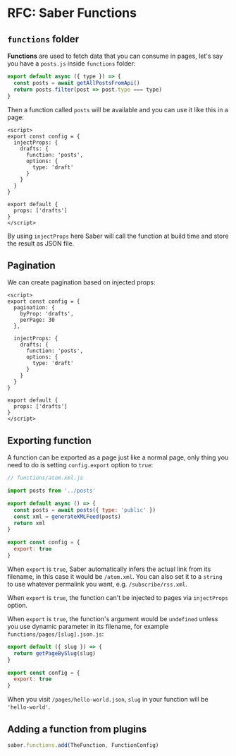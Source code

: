 # RFC: Saber Functions


## `functions` folder

__Functions__ are used to fetch data that you can consume in pages, let's say you have a `posts.js` inside `functions` folder:

```js
export default async ({ type }) => {
  const posts = await getAllPostsFromApi()
  return posts.filter(post => post.type === type)
}
```

Then a function called `posts` will be available and you can use it like this in a page:

```vue
<script>
export const config = {
  injectProps: {
    drafts: {
      function: 'posts',
      options: {
        type: 'draft'
      }
    }
  }
}

export default {
  props: ['drafts']
}
</script>
```

By using `injectProps` here Saber will call the function at build time and store the result as JSON file.

## Pagination

We can create pagination based on injected props:

```vue
<script>
export const config = {
  pagination: {
    byProp: 'drafts',
    perPage: 30
  },

  injectProps: {
    drafts: {
      function: 'posts',
      options: {
        type: 'draft'
      }
    }
  }
}

export default {
  props: ['drafts']
}
</script>
```

## Exporting function

A function can be exported as a page just like a normal page, only thing you need to do is setting `config.export` option to `true`:

```js
// functions/atom.xml.js

import posts from '../posts'

export default async () => {
  const posts = await posts({ type: 'public' })
  const xml = generateXMLFeed(posts)
  return xml
}

export const config = {
  export: true
}
```

When `export` is `true`, Saber automatically infers the actual link from its filename, in this case it would be `/atom.xml`. You can also set it to a `string` to use whatever permalink you want, e.g. `/subscribe/rss.xml`.

When `export` is `true`, the function can't be injected to pages via `injectProps` option.

When `export` is `true`, the function's argument would be `undefined` unless you use dynamic parameter in its filename, for example `functions/pages/[slug].json.js`:

```js
export default ({ slug }) => {
  return getPageBySlug(slug)
}

export const config = {
  export: true
}
```

When you visit `/pages/hello-world.json`, `slug` in your function will be `'hello-world'`.


## Adding a function from plugins

```js
saber.functions.add(TheFunction, FunctionConfig)
```

